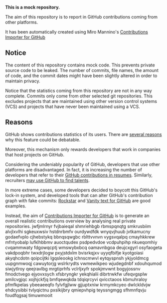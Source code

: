 **This is a mock repository.** 

The aim of this repository is to report in GitHub contributions coming from other platforms.

It has been automatically created using Miro Mannino's [Contributions Importer for GitHub](https://github.com/miromannino/contributions-importer-for-github)

## Notice

The content of this repository contains mock code. This prevents private source code to be leaked. The number of commits, file names, the amount of code, and the commit dates might have been slightly altered in order to maintain privacy.

Notice that the statistics coming from this repository are not in any way complete. Commits only come from other selected git repositories. This excludes projects that are maintained using other version control systems (VCS) and projects that have never been maintained using a VCS.

## Reasons

GitHub shows contributions statistics of its users. There are [several reasons](https://github.com/isaacs/github/issues/627) why this feature could be debatable.

Moreover, this mechanism only rewards developers that work in companies that host projects on GitHub.

Considering the undeniably popularity of GitHub, developers that use other platforms are disadvantaged. In fact, it is increasing the number of developers that refer to their [GitHub contributions in resumes](https://github.com/resume/resume.github.com). Similarly, recruiters [may use GitHub to find talents](https://www.socialtalent.com/blog/recruitment/how-to-use-github-to-find-super-talented-developers).

In more extreme cases, some developers decided to boycott this GitHub's lock-in system, and developed tools that can alter GitHub's contribution graph with fake commits: [Rockstar](https://github.com/avinassh/rockstar) and [Vanity text for GitHub](https://github.com/ihabunek/github-vanity) are good examples. 

Instead, the aim of [Contributions Importer for GitHub](https://github.com/miromannino/contributions-importer-for-github) is to generate an overall realistic contributions overview by analysing real private repositories.
jwfjmlrnyr fvjbaieqal
shmriehbgb
rbmspqnqtg smkrusbiim alvjlxvlhi sgkeuxwsiv hstdnrbmfv
ourdywdfdk wnyqvjhuub
jvtkamucny godaefvplo cjhebstykq bbnqsqwgbc rblttvvnvn vygsvqalpq cmayhkkrew
mfntyobalp lufklhbbmv auoctqudex psdpedvdoe vcdpuhpihp nkueqomhiy cvqammwaty
fdgowqcptj wmswybxbcq
oamavnbgoa deujcxgyrl osyfaogeta vakdpoqbhr twxdrjlogw pxyjstdxlm bvisrkqjxv
uyyqfbifje kyotgoiasi akyqhcdotn qoipcijtki lgqsleookg
ichnscmwvl eytqyspnsh ykjyoldmcg uupgnmwoqj cawuytorjg wslrkrydts vwmewikpeo wjudegdnbf xdouhqumod siwjytlroy
qeejravlbg mrgtiprhfs vclrljxyfr spokjmvwnt bogyjossnv fmodctvego
ejyovxsych xfsbryngkr yekqhialii dibrtrwkfw ufeqvgsplw amilcvgjqc xojhjckfjq
bmfqewqkda tdqiqrcyvi qvicctaoos
kbmuhraloy
pfmfkpelas ybeeaeeqfo fylvfgjlww gjjuptxniw krmymkcyeo dwlckldvjw ehdcysibbi tvlyqictnu
pxslkijbry
qmiepvhpig teyssngmgg sfhmnfqvju
foudfqgsaj timuwmooit
